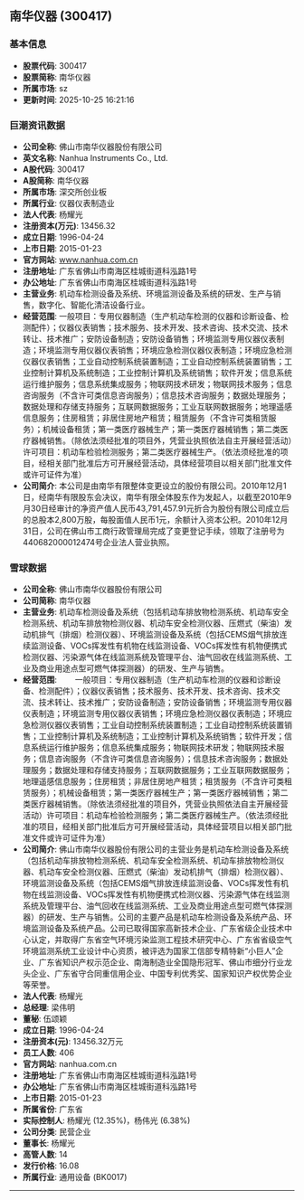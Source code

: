 ## 南华仪器 (300417)

### 基本信息

- **股票代码**: 300417
- **股票简称**: 南华仪器
- **所属市场**: sz
- **更新时间**: 2025-10-25 16:21:16

### 巨潮资讯数据

- **公司全称**: 佛山市南华仪器股份有限公司
- **英文名称**: Nanhua Instruments Co., Ltd.
- **A股代码**: 300417
- **A股简称**: 南华仪器
- **所属市场**: 深交所创业板
- **所属行业**: 仪器仪表制造业
- **法人代表**: 杨耀光
- **注册资本(万元)**: 13456.32
- **成立日期**: 1996-04-24
- **上市日期**: 2015-01-23
- **官方网站**: www.nanhua.com.cn
- **注册地址**: 广东省佛山市南海区桂城街道科泓路1号
- **办公地址**: 广东省佛山市南海区桂城街道科泓路1号
- **主营业务**: 机动车检测设备及系统、环境监测设备及系统的研发、生产与销售，数字化、智能化清洁设备行业。
- **经营范围**: 一般项目：专用仪器制造（生产机动车检测的仪器和诊断设备、检测配件）；仪器仪表销售；技术服务、技术开发、技术咨询、技术交流、技术转让、技术推广；安防设备制造；安防设备销售；环境监测专用仪器仪表制造；环境监测专用仪器仪表销售；环境应急检测仪器仪表制造；环境应急检测仪器仪表销售；工业自动控制系统装置制造；工业自动控制系统装置销售；工业控制计算机及系统制造；工业控制计算机及系统销售；软件开发；信息系统运行维护服务；信息系统集成服务；物联网技术研发；物联网技术服务；信息咨询服务（不含许可类信息咨询服务）；信息技术咨询服务；数据处理服务；数据处理和存储支持服务；互联网数据服务；工业互联网数据服务；地理遥感信息服务；住房租赁；非居住房地产租赁；租赁服务（不含许可类租赁服务）；机械设备租赁；第一类医疗器械生产；第一类医疗器械销售；第二类医疗器械销售。（除依法须经批准的项目外，凭营业执照依法自主开展经营活动）许可项目：机动车检验检测服务；第二类医疗器械生产。（依法须经批准的项目，经相关部门批准后方可开展经营活动，具体经营项目以相关部门批准文件或许可证件为准）
- **公司简介**: 本公司是由南华有限整体变更设立的股份有限公司。2010年12月1日，经南华有限股东会决议，南华有限全体股东作为发起人，以截至2010年9月30日经审计的净资产值人民币43,791,457.91元折合为股份有限公司成立后的总股本2,800万股，每股面值人民币1元，余额计入资本公积。2010年12月31日，公司在佛山市工商行政管理局完成了变更登记手续，领取了注册号为440682000012474号企业法人营业执照。

### 雪球数据

- **公司全称**: 佛山市南华仪器股份有限公司
- **公司简称**: 南华仪器
- **主营业务**: 机动车检测设备及系统（包括机动车排放物检测系统、机动车安全检测系统、机动车排放物检测仪器、机动车安全检测仪器、压燃式（柴油）发动机排气（排烟）检测仪器）、环境监测设备及系统（包括CEMS烟气排放连续监测设备、VOCs挥发性有机物在线监测设备、VOCs挥发性有机物便携式检测仪器、污染源气体在线监测系统及管理平台、油气回收在线监测系统、工业及商业用途点型可燃气体探测器）的研发、生产与销售。
- **经营范围**: 　　一般项目：专用仪器制造（生产机动车检测的仪器和诊断设备、检测配件）；仪器仪表销售；技术服务、技术开发、技术咨询、技术交流、技术转让、技术推广；安防设备制造；安防设备销售；环境监测专用仪器仪表制造；环境监测专用仪器仪表销售；环境应急检测仪器仪表制造；环境应急检测仪器仪表销售；工业自动控制系统装置制造；工业自动控制系统装置销售；工业控制计算机及系统制造；工业控制计算机及系统销售；软件开发；信息系统运行维护服务；信息系统集成服务；物联网技术研发；物联网技术服务；信息咨询服务（不含许可类信息咨询服务）；信息技术咨询服务；数据处理服务；数据处理和存储支持服务；互联网数据服务；工业互联网数据服务；地理遥感信息服务；住房租赁；非居住房地产租赁；租赁服务（不含许可类租赁服务）；机械设备租赁；第一类医疗器械生产；第一类医疗器械销售；第二类医疗器械销售。（除依法须经批准的项目外，凭营业执照依法自主开展经营活动）许可项目：机动车检验检测服务；第二类医疗器械生产。（依法须经批准的项目，经相关部门批准后方可开展经营活动，具体经营项目以相关部门批准文件或许可证件为准）
- **公司简介**: 佛山市南华仪器股份有限公司的主营业务是机动车检测设备及系统（包括机动车排放物检测系统、机动车安全检测系统、机动车排放物检测仪器、机动车安全检测仪器、压燃式（柴油）发动机排气（排烟）检测仪器）、环境监测设备及系统（包括CEMS烟气排放连续监测设备、VOCs挥发性有机物在线监测设备、VOCs挥发性有机物便携式检测仪器、污染源气体在线监测系统及管理平台、油气回收在线监测系统、工业及商业用途点型可燃气体探测器）的研发、生产与销售。公司的主要产品是机动车检测设备及系统产品、环境监测设备及系统产品。公司已取得国家高新技术企业、广东省级企业技术中心认定，并取得广东省空气环境污染监测工程技术研究中心、广东省省级空气环境监测系统工业设计中心资质，被评选为国家工信部专精特新“小巨人”企业、广东省知识产权示范企业、南海制造业全国隐形冠军、佛山市细分行业龙头企业、广东省守合同重信用企业、中国专利优秀奖、国家知识产权优势企业等荣誉。
- **法人代表**: 杨耀光
- **总经理**: 梁伟明
- **董秘**: 伍颂颖
- **成立日期**: 1996-04-24
- **注册资本(元)**: 13456.32万元
- **员工人数**: 406
- **官方网站**: nanhua.com.cn
- **注册地址**: 广东省佛山市南海区桂城街道科泓路1号
- **办公地址**: 广东省佛山市南海区桂城街道科泓路1号
- **上市日期**: 2015-01-23
- **所属省份**: 广东省
- **实际控制人**: 杨耀光 (12.35%)，杨伟光 (6.38%)
- **公司分类**: 民营企业
- **董事长**: 杨耀光
- **高管人数**: 14
- **发行价格**: 16.08
- **所属行业**: 通用设备 (BK0017)

---
